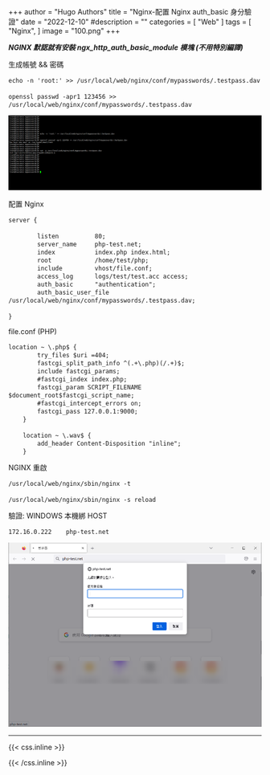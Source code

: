 +++
author = "Hugo Authors"
title = "Nginx-配置 Nginx auth_basic 身分驗證"
date = "2022-12-10"
#description = ""
categories = [
    "Web"
]
tags = [
    "Nginx",
]
image = "100.png"
+++

   ***NGINX 默認就有安裝 ngx_http_auth_basic_module 模塊 (不用特別編譯)***
   
   生成帳號 && 密碼
   
    echo -n 'root:' >> /usr/local/web/nginx/conf/mypasswords/.testpass.dav
    
    openssl passwd -apr1 123456 >> /usr/local/web/nginx/conf/mypasswords/.testpass.dav
    
   ![](00001.png)
   
   配置 Nginx
   
    server {
    
            listen          80;
            server_name     php-test.net;
            index           index.php index.html;
            root            /home/test/php;
            include         vhost/file.conf;
            access_log      logs/test/test.acc access;
            auth_basic      "authentication";
            auth_basic_user_file /usr/local/web/nginx/conf/mypasswords/.testpass.dav;
    
    }
    
   file.conf (PHP)
   
    location ~ \.php$ {
            try_files $uri =404;
            fastcgi_split_path_info ^(.+\.php)(/.+)$;
            include fastcgi_params;
            #fastcgi_index index.php;
            fastcgi_param SCRIPT_FILENAME $document_root$fastcgi_script_name;
            #fastcgi_intercept_errors on;
            fastcgi_pass 127.0.0.1:9000;
        }
    
        location ~ \.wav$ {
            add_header Content-Disposition "inline";
        }
        
   NGINX 重啟
   
    /usr/local/web/nginx/sbin/nginx -t
    
    /usr/local/web/nginx/sbin/nginx -s reload
    
   驗證:  WINDOWS 本機綁 HOST 
   
    172.16.0.222 	php-test.net
    
   ![](00002.png)
    
   
   

***

{{< css.inline >}}
<style>
.emojify {
	font-family: Apple Color Emoji, Segoe UI Emoji, NotoColorEmoji, Segoe UI Symbol, Android Emoji, EmojiSymbols;
	font-size: 2rem;
	vertical-align: middle;
}
@media screen and (max-width:650px) {
  .nowrap {
    display: block;
    margin: 25px 0;
  }
}
</style>
{{< /css.inline >}}
